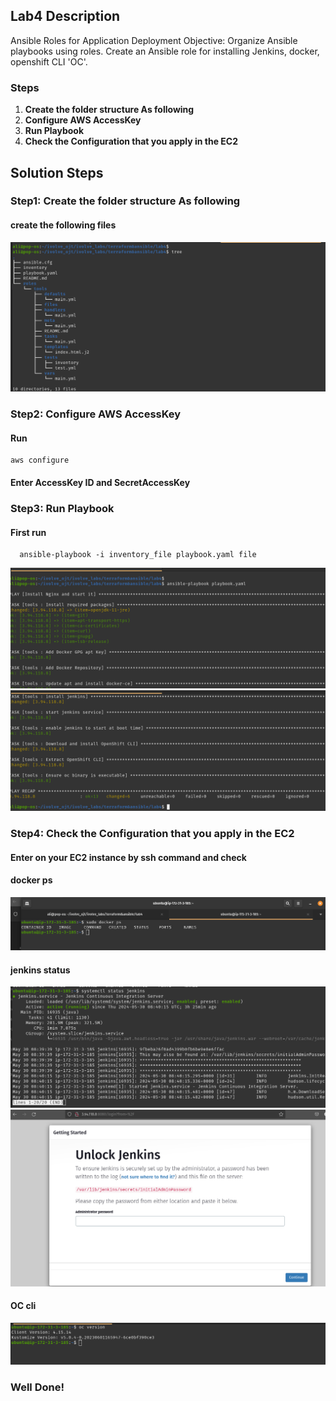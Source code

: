 ## Lab4 Description 

 Ansible Roles for Application Deployment Objective: Organize Ansible playbooks using roles. Create an Ansible role for installing Jenkins, docker, openshift CLI 'OC'.

### Steps 
1. **Create the folder structure As following**
2. **Configure AWS AccessKey**
3. **Run Playbook**
4. **Check the Configuration that you apply in the EC2**



## Solution Steps

### Step1: Create the folder structure As following

  #### create the following files

  ![](https://github.com/AliKhamed/ivolve_labs/blob/main/terraform/lab4/screenshots/tree.png)
 
### Step2: Configure AWS AccessKey

#### Run 
  ```
  aws configure

  ```
#### Enter AccessKey ID and SecretAccessKey

### Step3: Run Playbook
#### First run 
```
  ansible-playbook -i inventory_file playbook.yaml file
```

![](https://github.com/AliKhamed/ivolve_labs/blob/main/terraform/lab4/screenshots/apply1.png)
![](https://github.com/AliKhamed/ivolve_labs/blob/main/terraform/lab4/screenshots/apply2.png)



### Step4: Check the Configuration that you apply in the EC2
#### Enter on your EC2 instance by ssh command and check 
#### docker ps
  ![](https://github.com/AliKhamed/ivolve_labs/blob/main/terraform/lab4/screenshots/docker.png)

#### jenkins status
![](https://github.com/AliKhamed/ivolve_labs/blob/main/terraform/lab4/screenshots/jenkins2.png)
![](https://github.com/AliKhamed/ivolve_labs/blob/main/terraform/lab4/screenshots/jenkins.png)

#### OC cli
  ![](https://github.com/AliKhamed/ivolve_labs/blob/main/terraform/lab4/screenshots/oc.png)

  
### Well Done!
  

